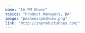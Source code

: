 ```yaml
---
name: "In PM Shoes"
topics: "Product Managers, BA"
image: "pmshoes/pmshoes.png"
link: "http://inproductshoes.com/"
---
```


